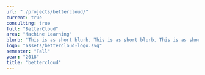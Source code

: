 ```yaml
---
url: "./projects/bettercloud/"
current: true
consulting: true
full: "BetterCloud"
area: "Machine Learning"
blurb: "This is as short blurb. This is as short blurb. This is as short blurb. This is as short blurb. This is as short blurb"
logo: "assets/bettercloud-logo.svg"
semester: "Fall"
year: "2018"
title: "bettercloud"
---
```

